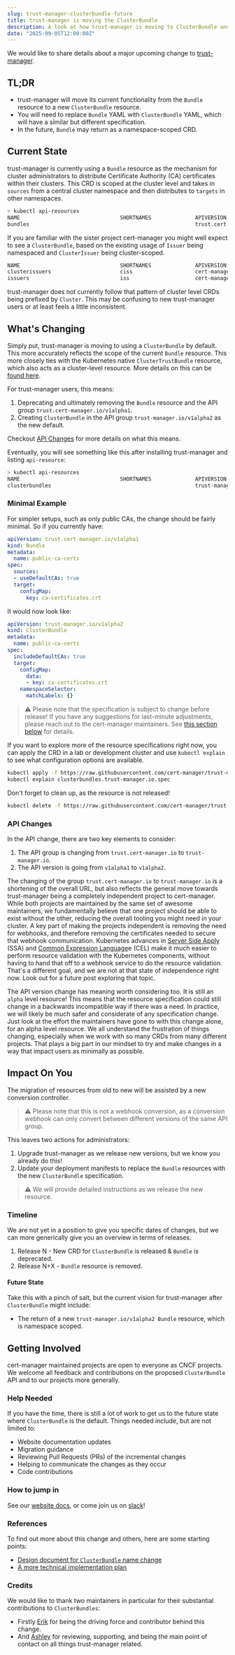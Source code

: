```yaml
---
slug: trust-manager-clusterbundle-future
title: trust-manager is moving the ClusterBundle
description: A look at how trust-manager is moving to ClusterBundle and the impact for you
date: "2025-09-05T12:00:00Z"
---
```


We would like to share details about a major upcoming change to [trust-manager](github.com/cert-manager/trust-manager).

## TL;DR

- trust-manager will move its current functionality from the `Bundle` resource to a new `ClusterBundle` resource.
- You will need to replace `Bundle` YAML with `ClusterBundle` YAML, which will have a similar but different specification.
- In the future, `Bundle` may return as a namespace-scoped CRD.

## Current State

trust-manager is currently using a `Bundle` resource as the mechanism for cluster administrators to distribute Certificate Authority (CA) certificates within their clusters.
This CRD is scoped at the cluster level and takes in `sources` from a central cluster namespace and then distributes to `targets` in other namespaces.

```sh
> kubectl api-resources
NAME                                SHORTNAMES              APIVERSION                                NAMESPACED   KIND
bundles                                                     trust.cert-manager.io/v1alpha1            false        Bundle
```

If you are familiar with the sister project cert-manager you might well expect to see a `ClusterBundle`, based on the existing usage of `Issuer` being namespaced and `ClusterIssuer` being cluster-scoped.

```sh
NAME                                SHORTNAMES              APIVERSION                                NAMESPACED   KIND
clusterissuers                      ciss                    cert-manager.io/v1                        false        ClusterIssuer
issuers                             iss                     cert-manager.io/v1                        true         Issuer
```

trust-manager does not currently follow that pattern of cluster level CRDs being prefixed by `Cluster`.
This may be confusing to new trust-manager users or at least feels a little inconsistent.

## What's Changing

Simply put, trust-manager is moving to using a `ClusterBundle` by default.
This more accurately reflects the scope of the current `Bundle` resource.
This more closely ties with the Kubernetes native `ClusterTrustBundle` resource, which also acts as a cluster-level resource.
More details on this can be [found here](https://kubernetes.io/docs/reference/access-authn-authz/certificate-signing-requests/#cluster-trust-bundles).

For trust-manager users, this means:

1) Deprecating and ultimately removing the `Bundle` resource and the API group `trust.cert-manager.io/v1alpha1`.
1) Creating `ClusterBundle` in the API group `trust-manager.io/v1alpha2` as the new default.

Checkout [API Changes](#api-changes) for more details on what this means.

Eventually, you will see something like this after installing trust-manager and listing `api-resource`:

```sh
> kubectl api-resources
NAME                                SHORTNAMES              APIVERSION                                NAMESPACED   KIND
clusterbundles                                              trust-manager.io/v1alpha2                 false        ClusterBundle
```

### Minimal Example

For simpler setups, such as only public CAs, the change should be fairly minimal. So if you currently have:

```yaml
apiVersion: trust.cert-manager.io/v1alpha1
kind: Bundle
metadata:
  name: public-ca-certs
spec:
  sources:
  - useDefaultCAs: true
  target:
    configMap:
      key: ca-certificates.crt
```

It would now look like:

```yaml
apiVersion: trust-manager.io/v1alpha2
kind: ClusterBundle
metadata:
  name: public-ca-certs
spec:
  includeDefaultCAs: true
  target:
    configMap:
      data:
      - key: ca-certificates.crt
    namespaceSelector:
      matchLabels: {}
```

> ⚠️ Please note that the specification is subject to change before release!
> If you have any suggestions for last-minute adjustments, please reach out to the cert-manager maintainers.
> See [this section below](#how-to-jump-in) for details.

If you want to explore more of the resource specifications right now, you can apply the CRD in a lab or development cluster and use `kubectl explain` to see what configuration options are available.

```sh
kubectl apply -f https://raw.githubusercontent.com/cert-manager/trust-manager/refs/heads/main/deploy/crds/trust-manager.io_clusterbundles.yaml
kubectl explain clusterbundles.trust-manager.io.spec
```

Don't forget to clean up, as the resource is not released!

```sh
kubectl delete -f https://raw.githubusercontent.com/cert-manager/trust-manager/refs/heads/main/deploy/crds/trust-manager.io_clusterbundles.yaml
```

### API Changes

In the API change, there are two key elements to consider:

1) The API group is changing from `trust.cert-manager.io` to `trust-manager.io`.
1) The API version is going from `v1alpha1` to `v1alpha2`.

The changing of the group `trust.cert-manager.io` to `trust-manager.io` is a shortening of the overall URL, but also reflects the general move towards trust-manager being a completely independent project to cert-manager.
While both projects are maintained by the same set of awesome maintainers, we fundamentally believe that one project should be able to exist without the other, reducing the overall tooling you might need in your cluster.
A key part of making the projects independent is removing the need for webhooks, and therefore removing the certificates needed to secure that webhook communication.
Kubernetes advances in [Server Side Apply](https://kubernetes.io/docs/reference/using-api/server-side-apply/) (SSA) and [Common Expression Language](https://kubernetes.io/docs/reference/using-api/cel/)e (CEL) make it much easier to perform resource validation with the Kubernetes components, without having to hand that off to a webhook service to do the resource validation.
That's a different goal, and we are not at that state of independence right now.
Look out for a future post exploring that topic.

The API version change has meaning worth considering too. It is still an `alpha` level resource!
This means that the resource specification could still change in a backwards incompatible way if there was a need.
In practice, we will likely be much safer and considerate of any specification change.
Just look at the effort the maintainers have gone to with this change alone, for an alpha level resource.
We all understand the frustration of things changing, especially when we work with so many CRDs from many different projects.
That plays a big part in our mindset to try and make changes in a way that impact users as minimally as possible.

## Impact On You

The migration of resources from old to new will be assisted by a new conversion controller.

> ⚠️ Please note that this is not a webhook conversion, as a conversion webhook can only convert between different versions of the same API group.

This leaves two actions for administrators:

1) Upgrade trust-manager as we release new versions, but we know you already do this!
1) Update your deployment manifests to replace the `Bundle` resources with the new `ClusterBundle` specification.

> ⚠️ We will provide detailed instructions as we release the new resource.

### Timeline

We are not yet in a position to give you specific dates of changes, but we can more generically give you an overview in terms of releases.

1. Release N - New CRD for `ClusterBundle` is released & `Bundle` is deprecated.
1. Release N+X - `Bundle` resource is removed.

#### Future State

Take this with a pinch of salt, but the current vision for trust-manager after `ClusterBundle` might include:

- The return of a new `trust-manager.io/v1alpha2 Bundle` resource, which is namespace scoped.

## Getting Involved

cert-manager maintained projects are open to everyone as CNCF projects.
We welcome all feedback and contributions on the proposed `ClusterBundle` API and to our projects more generally.

### Help Needed

If you have the time, there is still a lot of work to get us to the future state where `ClusterBundle` is the default.
Things needed include, but are not limited to:

- Website documentation updates
- Migration guidance
- Reviewing Pull Requests (PRs) of the incremental changes
- Helping to communicate the changes as they occur
- Code contributions

### How to jump in

See our [website docs](../docs/contributing/README.md), or come join us on [slack](../docs/contributing/README.md#slack)!

### References

To find out more about this change and others, here are some starting points:

- [Design document for `ClusterBundle` name change](https://github.com/cert-manager/trust-manager/blob/main/design/20241124-rename-bunde-to-clusterbundle.md)
- [A more technical implementation plan](https://github.com/cert-manager/trust-manager/issues/242)

### Credits

We would like to thank two maintainers in particular for their substantial contributions to `ClusterBundles`:

- Firstly [Erik](https://github.com/erikgb) for being the driving force and contributor behind this change.
- And [Ashley](https://github.com/sgtcodfish) for reviewing, supporting, and being the main point of contact on all things trust-manager related.
